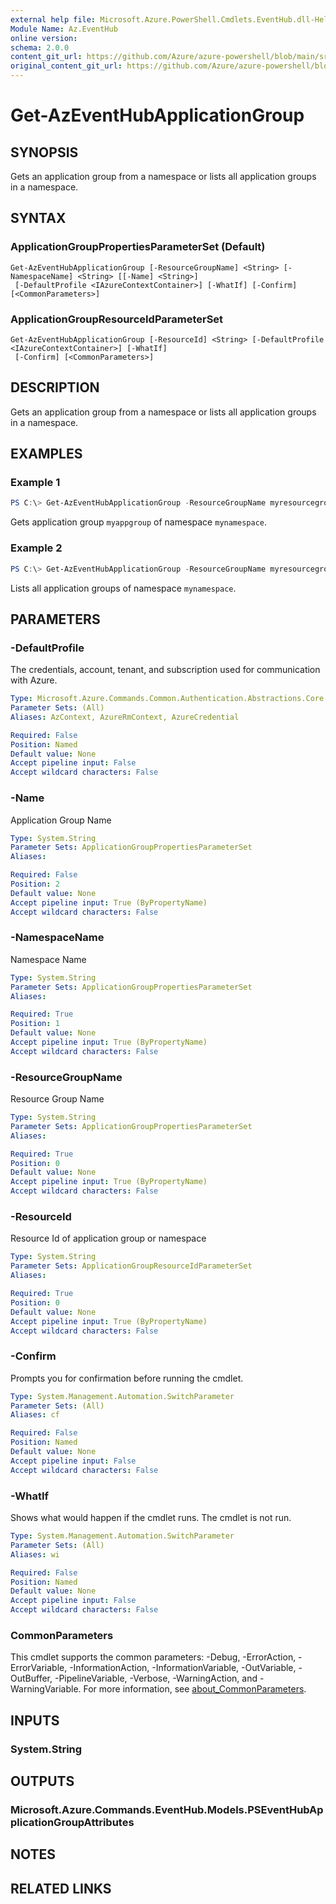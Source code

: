 ```yaml
---
external help file: Microsoft.Azure.PowerShell.Cmdlets.EventHub.dll-Help.xml
Module Name: Az.EventHub
online version: 
schema: 2.0.0
content_git_url: https://github.com/Azure/azure-powershell/blob/main/src/EventHub/EventHub/help/Get-AzEventHubApplicationGroup.md
original_content_git_url: https://github.com/Azure/azure-powershell/blob/main/src/EventHub/EventHub/help/Get-AzEventHubApplicationGroup.md
---
```


# Get-AzEventHubApplicationGroup

## SYNOPSIS
Gets an application group from a namespace or lists all application groups in a namespace.

## SYNTAX

### ApplicationGroupPropertiesParameterSet (Default)
```
Get-AzEventHubApplicationGroup [-ResourceGroupName] <String> [-NamespaceName] <String> [[-Name] <String>]
 [-DefaultProfile <IAzureContextContainer>] [-WhatIf] [-Confirm] [<CommonParameters>]
```

### ApplicationGroupResourceIdParameterSet
```
Get-AzEventHubApplicationGroup [-ResourceId] <String> [-DefaultProfile <IAzureContextContainer>] [-WhatIf]
 [-Confirm] [<CommonParameters>]
```

## DESCRIPTION
Gets an application group from a namespace or lists all application groups in a namespace.

## EXAMPLES

### Example 1
```powershell
PS C:\> Get-AzEventHubApplicationGroup -ResourceGroupName myresourcegroup -NamespaceName mynamespace -Name myappgroup
```

Gets application group `myappgroup` of namespace `mynamespace`.

### Example 2
```powershell
PS C:\> Get-AzEventHubApplicationGroup -ResourceGroupName myresourcegroup -NamespaceName mynamespace
```

Lists all application groups of namespace `mynamespace`.

## PARAMETERS

### -DefaultProfile
The credentials, account, tenant, and subscription used for communication with Azure.

```yaml
Type: Microsoft.Azure.Commands.Common.Authentication.Abstractions.Core.IAzureContextContainer
Parameter Sets: (All)
Aliases: AzContext, AzureRmContext, AzureCredential

Required: False
Position: Named
Default value: None
Accept pipeline input: False
Accept wildcard characters: False
```

### -Name
Application Group Name

```yaml
Type: System.String
Parameter Sets: ApplicationGroupPropertiesParameterSet
Aliases:

Required: False
Position: 2
Default value: None
Accept pipeline input: True (ByPropertyName)
Accept wildcard characters: False
```

### -NamespaceName
Namespace Name

```yaml
Type: System.String
Parameter Sets: ApplicationGroupPropertiesParameterSet
Aliases:

Required: True
Position: 1
Default value: None
Accept pipeline input: True (ByPropertyName)
Accept wildcard characters: False
```

### -ResourceGroupName
Resource Group Name

```yaml
Type: System.String
Parameter Sets: ApplicationGroupPropertiesParameterSet
Aliases:

Required: True
Position: 0
Default value: None
Accept pipeline input: True (ByPropertyName)
Accept wildcard characters: False
```

### -ResourceId
Resource Id of application group or namespace

```yaml
Type: System.String
Parameter Sets: ApplicationGroupResourceIdParameterSet
Aliases:

Required: True
Position: 0
Default value: None
Accept pipeline input: True (ByPropertyName)
Accept wildcard characters: False
```

### -Confirm
Prompts you for confirmation before running the cmdlet.

```yaml
Type: System.Management.Automation.SwitchParameter
Parameter Sets: (All)
Aliases: cf

Required: False
Position: Named
Default value: None
Accept pipeline input: False
Accept wildcard characters: False
```

### -WhatIf
Shows what would happen if the cmdlet runs.
The cmdlet is not run.

```yaml
Type: System.Management.Automation.SwitchParameter
Parameter Sets: (All)
Aliases: wi

Required: False
Position: Named
Default value: None
Accept pipeline input: False
Accept wildcard characters: False
```

### CommonParameters
This cmdlet supports the common parameters: -Debug, -ErrorAction, -ErrorVariable, -InformationAction, -InformationVariable, -OutVariable, -OutBuffer, -PipelineVariable, -Verbose, -WarningAction, and -WarningVariable. For more information, see [about_CommonParameters](http://go.microsoft.com/fwlink/?LinkID=113216).

## INPUTS

### System.String

## OUTPUTS

### Microsoft.Azure.Commands.EventHub.Models.PSEventHubApplicationGroupAttributes

## NOTES

## RELATED LINKS

